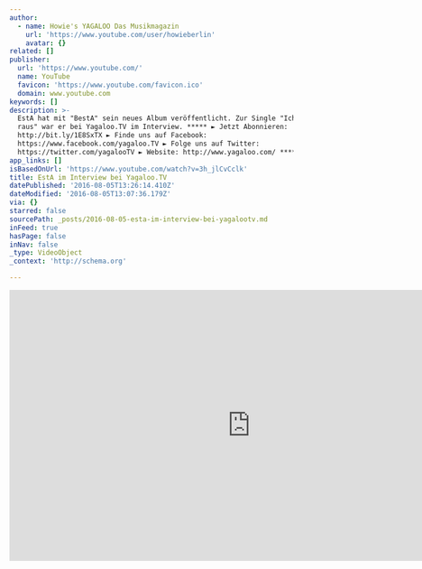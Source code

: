 ```yaml
---
author:
  - name: Howie's YAGALOO Das Musikmagazin
    url: 'https://www.youtube.com/user/howieberlin'
    avatar: {}
related: []
publisher:
  url: 'https://www.youtube.com/'
  name: YouTube
  favicon: 'https://www.youtube.com/favicon.ico'
  domain: www.youtube.com
keywords: []
description: >-
  EstA hat mit "BestA" sein neues Album veröffentlicht. Zur Single "Ich muss
  raus" war er bei Yagaloo.TV im Interview. ***** ► Jetzt Abonnieren:
  http://bit.ly/1E8SxTX ► Finde uns auf Facebook:
  https://www.facebook.com/yagaloo.TV ► Folge uns auf Twitter:
  https://twitter.com/yagalooTV ► Website: http://www.yagaloo.com/ *****
app_links: []
isBasedOnUrl: 'https://www.youtube.com/watch?v=3h_jlCvCclk'
title: EstA im Interview bei Yagaloo.TV
datePublished: '2016-08-05T13:26:14.410Z'
dateModified: '2016-08-05T13:07:36.179Z'
via: {}
starred: false
sourcePath: _posts/2016-08-05-esta-im-interview-bei-yagalootv.md
inFeed: true
hasPage: false
inNav: false
_type: VideoObject
_context: 'http://schema.org'

---
```

<iframe src="https://cdn.embedly.com/widgets/media.html?src=https%3A%2F%2Fwww.youtube.com%2Fembed%2F3h_jlCvCclk%3Ffeature%3Doembed&amp;url=http%3A%2F%2Fwww.youtube.com%2Fwatch%3Fv%3D3h_jlCvCclk&amp;image=https%3A%2F%2Fi.ytimg.com%2Fvi%2F3h_jlCvCclk%2Fhqdefault.jpg&amp;key=b7d04c9b404c499eba89ee7072e1c4f7&amp;type=text%2Fhtml&amp;schema=youtube" width="854" height="480" scrolling="no" frameborder="0" allowfullscreen="" style=""></iframe>